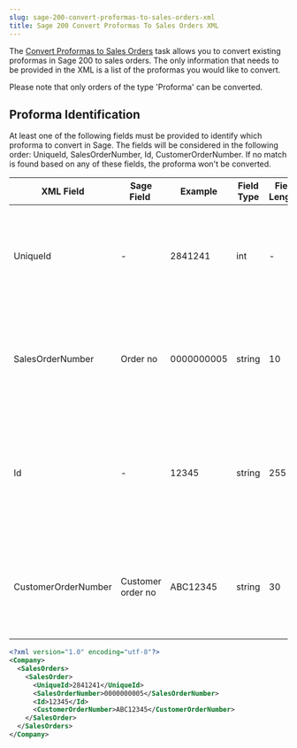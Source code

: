 ```yaml
---
slug: sage-200-convert-proformas-to-sales-orders-xml
title: Sage 200 Convert Proformas To Sales Orders XML
---
```

The [Convert Proformas to Sales Orders](converting-proformas-to-sales-orders) task allows you to convert existing proformas in Sage 200 to sales orders. The only information that needs to be provided in the XML is a list of the proformas you would like to convert.

Please note that only orders of the type 'Proforma' can be converted.

## Proforma Identification
At least one of the following fields must be provided to identify which proforma to convert in Sage. The fields will be considered in the following order: UniqueId, SalesOrderNumber, Id, CustomerOrderNumber. If no match is found based on any of these fields, the proforma won't be converted.

| XML Field | Sage Field | Example | Field Type | Field Length | Input | Notes |
| --- | --- | --- | --- | --- | --- | --- |
| UniqueId | - | 2841241 | int | - | Optional | The database ID of the proforma. In the Zynk SalesOrder object, this would be the UniqueId specified in the success file of a successfully imported SalesOrder or in the export file from Sage 200. If this data is obtained directly from the Sage database, then this relates to SOPOrderReturn.SOPOrderReturnID |
| SalesOrderNumber | Order no | 0000000005 | string | 10 | Optional | The Order no of the proforma. In the Zynk SalesOrder object, this would be the SaleseOrderNumber specified in the success file of a successfully imported SalesOrder or in the export file from Sage 200. If this data is obtained directly from the Sage database, then this relates to SOPOrderReturn.DocumentNo |
| Id | - | 12345 | string | 255 | Optional | The Id of the Zynk SalesOrder. If the SalesOrder was previously imported by Zynk and an Id (3rd party system identifier) was specified in the XML, then this can be used to match the sales order. This will only be valid in scenarios where the SalesOrder was created by Zynk and an Id was specified. This is not something that can be obtained directly from the Sage 200 database. |
| CustomerOrderNumber | Customer order no | ABC12345 | string | 30 | Optional | The Customer order no of the proforma. In the Zynk SalesOrder object, this would be the CustomerOrderNumber specified in the success file of a successfully imported SalesOrder or in the export file from Sage 200. If this data is obtained directly from the Sage database, then this relates to SOPOrderReturn.CustomerDocumentNo |

```xml
<?xml version="1.0" encoding="utf-8"?>
<Company>
  <SalesOrders>
    <SalesOrder>
      <UniqueId>2841241</UniqueId>
      <SalesOrderNumber>0000000005</SalesOrderNumber>
      <Id>12345</Id>
      <CustomerOrderNumber>ABC12345</CustomerOrderNumber>
    </SalesOrder>
  </SalesOrders>
</Company>
```
